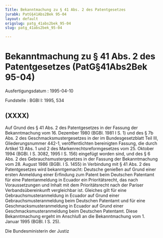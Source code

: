 ```yaml
---
Title: Bekanntmachung zu § 41 Abs. 2 des Patentgesetzes
jurabk: PatG§41Abs2Bek 95-04
layout: default
origslug: patg_41abs2bek_95-04
slug: patg_41abs2bek_95-04

---
```


# Bekanntmachung zu § 41 Abs. 2 des Patentgesetzes (PatG§41Abs2Bek 95-04)

Ausfertigungsdatum
:   1995-04-10

Fundstelle
:   BGBl I: 1995, 534

## (XXXX)

Auf Grund des § 41 Abs. 2 des Patentgesetzes in der Fassung der
Bekanntmachung vom 16. Dezember 1980 (BGBl. 1981 I S. 1) und des § 7b
Abs. 2 des Geschmacksmustergesetzes in der im Bundesgesetzblatt Teil
III, Gliederungsnummer 442-1, veröffentlichten bereinigten Fassung,
die durch Artikel 13 Abs. 1 und 2 des Markenrechtsreformgesetzes vom
25\. Oktober 1994 (BGBl. I S. 3082, 1995 I S. 156) eingefügt worden
sind, und des § 6 Abs. 2 des Gebrauchsmustergesetzes in der Fassung
der Bekanntmachung vom 28. August 1986 (BGBl. I S. 1455) in Verbindung
mit § 41 Abs. 2 des Patentgesetzes wird bekanntgemacht:
Deutsche genießen auf Grund einer ersten Anmeldung einer Erfindung zum
Patent beim Deutschen Patentamt für eine Patentanmeldung in Ecuador
ein Prioritätsrecht, das nach Voraussetzungen und Inhalt mit dem
Prioritätsrecht nach der Pariser Verbandsübereinkunft vergleichbar
ist.
Gleiches gilt für eine Gebrauchsmusteranmeldung in Ecuador auf Grund
einer Gebrauchsmusteranmeldung beim Deutschen Patentamt und für eine
Geschmacksmusteranmeldung in Ecuador auf Grund einer
Geschmacksmusteranmeldung beim Deutschen Patentamt.
Diese Bekanntmachung ergeht im Anschluß an die Bekanntmachung vom 1.
Januar 1995 (BGBl. I S. 25).

Die Bundesministerin der Justiz


